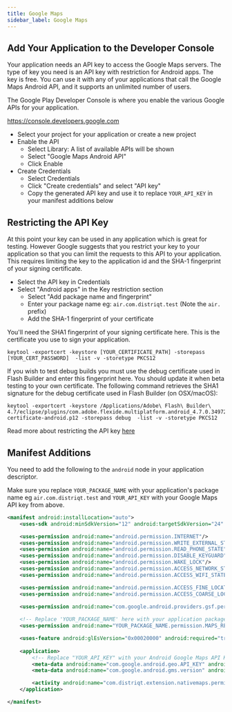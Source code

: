 ```yaml
---
title: Google Maps
sidebar_label: Google Maps
---
```


## Add Your Application to the Developer Console

Your application needs an API key to access the Google Maps servers. 
The type of key you need is an API key with restriction for Android apps. 
The key is free. You can use it with any of your applications that call the 
Google Maps Android API, and it supports an unlimited number of users.


The Google Play Developer Console is where you enable the various Google APIs for your application.



https://console.developers.google.com

- Select your project for your application or create a new project
- Enable the API
  - Select Library: A list of available APIs will be shown
  - Select "Google Maps Android API" 
  - Click Enable
- Create Credentials
  - Select Credentials
  - Click "Create credentials" and select "API key"
  - Copy the generated API key and use it to replace `YOUR_API_KEY` in your manifest additions below


## Restricting the API Key

At this point your key can be used in any application which is great for testing. 
However Google suggests that you restrict your key to your application so that you 
can limit the requests to this API to your application. This requires limiting the key
to the application id and the SHA-1 fingerprint of your signing certificate.

- Select the API key in Credentials
- Select "Android apps" in the Key restriction section
  - Select "Add package name and fingerprint"
  - Enter your package name eg: `air.com.distriqt.test` (Note the `air.` prefix)
  - Add the SHA-1 fingerprint of your certificate


You'll need the SHA1 fingerprint of your signing certificate here. This is the certificate you use to sign your application.

```
keytool -exportcert -keystore [YOUR_CERTIFICATE_PATH] -storepass [YOUR_CERT_PASSWORD]  -list -v -storetype PKCS12
```

If you wish to test debug builds you must use the debug certificate used in Flash Builder and enter this fingerprint here. 
You should update it when beta testing to your own certificate. 
The following command retrieves the SHA1 signature for the debug certificate used in Flash Builder (on OSX/macOS):

```
keytool -exportcert -keystore /Applications/Adobe\ Flash\ Builder\ 4.7/eclipse/plugins/com.adobe.flexide.multiplatform.android_4.7.0.349722/resources/debug-certificate-android.p12 -storepass debug  -list -v -storetype PKCS12
```


Read more about restricting the API key [here](https://developers.google.com/maps/documentation/android-api/signup#restrict-key)




## Manifest Additions 

You need to add the following to the `android` node in your application descriptor. 

Make sure you replace `YOUR_PACKAGE_NAME` with your application's package name eg `air.com.distriqt.test`
and `YOUR_API_KEY` with your Google Maps API key from above.


```xml
<manifest android:installLocation="auto">
	<uses-sdk android:minSdkVersion="12" android:targetSdkVersion="24" />

	<uses-permission android:name="android.permission.INTERNET"/>
	<uses-permission android:name="android.permission.WRITE_EXTERNAL_STORAGE"/>
	<uses-permission android:name="android.permission.READ_PHONE_STATE"/>
	<uses-permission android:name="android.permission.DISABLE_KEYGUARD"/>
	<uses-permission android:name="android.permission.WAKE_LOCK"/>
	<uses-permission android:name="android.permission.ACCESS_NETWORK_STATE"/>
	<uses-permission android:name="android.permission.ACCESS_WIFI_STATE"/>

	<uses-permission android:name="android.permission.ACCESS_FINE_LOCATION"/>
	<uses-permission android:name="android.permission.ACCESS_COARSE_LOCATION"/>
	
	<uses-permission android:name="com.google.android.providers.gsf.permission.READ_GSERVICES"/>

	<!-- Replace 'YOUR_PACKAGE_NAME' here with your application package eg: 'air.your.app.id'  -->
	<uses-permission android:name="YOUR_PACKAGE_NAME.permission.MAPS_RECEIVE" android:protectionLevel="signature"/>

	<uses-feature android:glEsVersion="0x00020000" android:required="true"/>
	
	<application>
		<!-- Replace "YOUR_API_KEY" with your Android Google Maps API Key -->
		<meta-data android:name="com.google.android.geo.API_KEY" android:value="YOUR_API_KEY" />
		<meta-data android:name="com.google.android.gms.version" android:value="@integer/google_play_services_version" />

		<activity android:name="com.distriqt.extension.nativemaps.permissions.AuthorisationActivity" android:theme="@android:style/Theme.Translucent.NoTitleBar" />
	</application>

</manifest>
```


